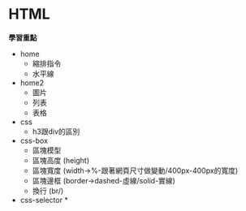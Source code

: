 # HTML
**學習重點**
* home
  * 縮排指令
  * 水平線 
* home2
  * 圖片
  * 列表
  * 表格 
* css
  * h3跟div的區別
* css-box
  * 區塊模型
  * 區塊高度 (height)
  * 區塊寬度 (width->%-跟著網頁尺寸做變動/400px-400px的寬度)
  * 區塊邊框 (border->dashed-虛線/solid-實線)
  * 換行 (br/)
* css-selector
  * 
